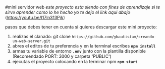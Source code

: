 #mini servidor web
_este proyecto esta siendo con fines de aprendizaje si te sirve aprender como lo he hecho yo te dejo el link aqui abajo_
(https://youtu.be/I17ln313Pjk)

pasos que debes tener en cuenta si quieres descargar este mini proyecto: 

1. realizas el clanado: git clone `https://github.com/ybautistam/creando-un-web-server.git`
2. abres el editos de tu preferencia y en la terminal escribes **`npm install`**
3. armas tu variable de entorno **`.env`** junto con la plantilla disponible (Recomendado PORT: 3000 y carpeta 'PUBLIC')
4. ejecutas el proyecto colocando en la terminar npm **`npm start`**